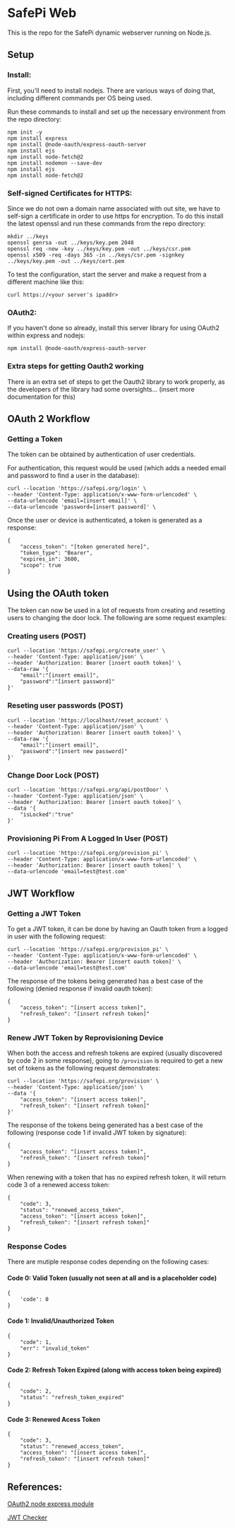 # SafePi Web
This is the repo for the SafePi dynamic webserver running on Node.js. 

## Setup
### Install:
First, you'll need to install nodejs. There are various ways of doing that, including different commands per OS being used. 

Run these commands to install and set up the necessary environment from the repo directory:
```
npm init -y
npm install express
npm install @node-oauth/express-oauth-server
npm install ejs
npm install node-fetch@2
npm install nodemon --save-dev
npm install ejs
npm install node-fetch@2
```
### Self-signed Certificates for HTTPS:
Since we do not own a domain name associated with out site, we have to self-sign a certificate in order to use https for encryption. To do this install the latest openssl and run these commands from the repo directory:
```
mkdir ../keys
openssl genrsa -out ../keys/key.pem 2048
openssl req -new -key ../keys/key.pem -out ../keys/csr.pem
openssl x509 -req -days 365 -in ../keys/csr.pem -signkey ../keys/key.pem -out ../keys/cert.pem
```

To test the configuration, start the server and make a request from a different machine like this:
```
curl https://<your server's ipaddr>
```
### OAuth2:
If you haven't done so already, install this server library for using OAuth2 within express and nodejs:
```
npm install @node-oauth/express-oauth-server
```
### Extra steps for getting Oauth2 working
There is an extra set of steps to get the Oauth2 library to work properly, as the developers of the library had some oversights... (insert more documentation for this)

## OAuth 2 Workflow
### Getting a Token
The token can be obtained by authentication of user credentials.

For authentication, this request would be used (which adds a needed email and password to find a user in the database):
```
curl --location 'https://safepi.org/login' \
--header 'Content-Type: application/x-www-form-urlencoded' \
--data-urlencode 'email=[insert email]' \
--data-urlencode 'password=[insert password]' \
```

Once the user or device is authenticated, a token is generated as a response:
```
{
    "access_token": "[token generated here]",
    "token_type": "Bearer",
    "expires_in": 3600,
    "scope": true
}
```

## Using the OAuth token
The token can now be used in a lot of requests from creating and resetting users to changing the door lock. The following are some request examples:

### Creating users (POST)
```
curl --location 'https://safepi.org/create_user' \
--header 'Content-Type: application/json' \
--header 'Authorization: Bearer [insert oauth token]' \
--data-raw '{
    "email":"[insert email]",
    "password":"[insert password]"
}'
```

### Reseting user passwords (POST)
```
curl --location 'https://localhost/reset_account' \
--header 'Content-Type: application/json' \
--header 'Authorization: Bearer [insert oauth token]' \
--data-raw '{
    "email":"[insert email]",
    "password":"[insert new password]"
}'
```

### Change Door Lock (POST)
```
curl --location 'https://safepi.org/api/postDoor' \
--header 'Content-Type: application/json' \
--header 'Authorization: Bearer [insert oauth token]' \
--data '{
    "isLocked":"true"
}'
```

### Provisioning Pi From A Logged In User (POST)
````
curl --location 'https://safepi.org/provision_pi' \
--header 'Content-Type: application/x-www-form-urlencoded' \
--header 'Authorization: Bearer [insert oauth token]' \
--data-urlencode 'email=test@test.com'
````

## JWT Workflow

### Getting a JWT Token
To get a JWT token, it can be done by having an Oauth token from a logged in user with the following request:
```
curl --location 'https://safepi.org/provision_pi' \
--header 'Content-Type: application/x-www-form-urlencoded' \
--header 'Authorization: Bearer [insert oauth token]' \
--data-urlencode 'email=test@test.com'
```

The response of the tokens being generated has a best case of the following (denied response if invalid oauth token):
```
{
    "access_token": "[insert access token]",
    "refresh_token": "[insert refresh token]"
}
```

### Renew JWT Token by Reprovisioning Device
When both the access and refresh tokens are expired (usually discovered by code 2 in some response), going to ```/provision``` is required to get a new set of tokens as the following request demonstrates:
```
curl --location 'https://safepi.org/provision' \
--header 'Content-Type: application/json' \
--data '{
    "access_token": "[insert access token]",
    "refresh_token": "[insert refresh token]"
}'
```

The response of the tokens being generated has a best case of the following (response code 1 if invalid JWT token by signature):
```
{
    "access_token": "[insert access token]",
    "refresh_token": "[insert refresh token]"
}
```

When renewing with a token that has no expired refresh token, it will return code 3 of a renewed access token:
```
{
    "code": 3,
    "status": "renewed_access_token",
    "access_token": "[insert access token]",
    "refresh_token": "[insert refresh token]"
}
```

### Response Codes
There are mutiple response codes depending on the following cases:
#### Code 0: Valid Token (usually not seen at all and is a placeholder code)
```
{
    'code': 0
}
```

#### Code 1: Invalid/Unauthorized Token
```
{
    "code": 1,
    "err": "invalid_token"
}
```

#### Code 2: Refresh Token Expired (along with access token being expired)
```
{
    "code": 2,
    "status": "refresh_token_expired"
}
```

#### Code 3: Renewed Acess Token
```
{
    "code": 3,
    "status": "renewed_access_token",
    "access_token": "[insert access token]",
    "refresh_token": "[insert refresh token]"
}
```
## References:
[OAuth2 node express module](https://github.com/node-oauth/node-oauth2-server?tab=readme-ov-file)

[JWT Checker](https://jwt.io)
